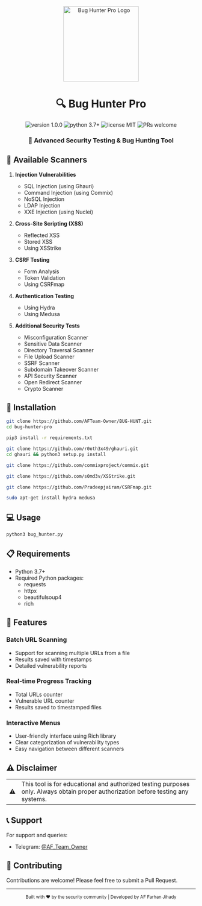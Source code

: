 <div align="center">
  <img src="https://envs.sh/HFQ.jpg" alt="Bug Hunter Pro Logo" width="200px">
  
  <h1>🔍 Bug Hunter Pro</h1>
  
  <p>
    <img src="https://img.shields.io/badge/version-1.0.0-blue.svg" alt="version 1.0.0">
    <img src="https://img.shields.io/badge/python-3.7+-green.svg" alt="python 3.7+">
    <img src="https://img.shields.io/badge/license-MIT-orange.svg" alt="license MIT">
    <img src="https://img.shields.io/badge/PRs-welcome-brightgreen.svg" alt="PRs welcome">
  </p>

  <h3>🚀 Advanced Security Testing & Bug Hunting Tool</h3>
</div>

## 🎯 Available Scanners

1. **Injection Vulnerabilities**
   - SQL Injection (using Ghauri)
   - Command Injection (using Commix)
   - NoSQL Injection
   - LDAP Injection
   - XXE Injection (using Nuclei)

2. **Cross-Site Scripting (XSS)**
   - Reflected XSS
   - Stored XSS
   - Using XSStrike

3. **CSRF Testing**
   - Form Analysis
   - Token Validation
   - Using CSRFmap

4. **Authentication Testing**
   - Using Hydra
   - Using Medusa

5. **Additional Security Tests**
   - Misconfiguration Scanner
   - Sensitive Data Scanner
   - Directory Traversal Scanner
   - File Upload Scanner
   - SSRF Scanner
   - Subdomain Takeover Scanner
   - API Security Scanner
   - Open Redirect Scanner
   - Crypto Scanner

## 🚀 Installation

```bash
git clone https://github.com/AFTeam-Owner/BUG-HUNT.git
cd bug-hunter-pro

pip3 install -r requirements.txt

git clone https://github.com/r0oth3x49/ghauri.git
cd ghauri && python3 setup.py install

git clone https://github.com/commixproject/commix.git

git clone https://github.com/s0md3v/XSStrike.git

git clone https://github.com/Pradeepjairam/CSRFmap.git

sudo apt-get install hydra medusa
```

## 💻 Usage

```bash
python3 bug_hunter.py
```

## 📋 Requirements

- Python 3.7+
- Required Python packages:
  - requests
  - httpx
  - beautifulsoup4
  - rich

## 🔧 Features

### Batch URL Scanning
- Support for scanning multiple URLs from a file
- Results saved with timestamps
- Detailed vulnerability reports

### Real-time Progress Tracking
- Total URLs counter
- Vulnerable URL counter
- Results saved to timestamped files

### Interactive Menus
- User-friendly interface using Rich library
- Clear categorization of vulnerability types
- Easy navigation between different scanners

## ⚠️ Disclaimer

<table>
  <tr>
    <td>⚠️</td>
    <td>This tool is for educational and authorized testing purposes only. Always obtain proper authorization before testing any systems.</td>
  </tr>
</table>

## 📞 Support

For support and queries:
- Telegram: [@AF_Team_Owner](https://t.me/AF_Team_Owner)

## 🤝 Contributing

Contributions are welcome! Please feel free to submit a Pull Request.

---

<div align="center">
  <sub>Built with ❤️ by the security community | Developed by AF Farhan Jihady</sub>
</div>
